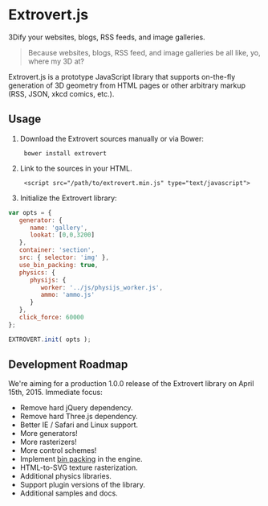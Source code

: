 # Extrovert.js #

3Dify your websites, blogs, RSS feeds, and image galleries.

>Because websites, blogs, RSS feed, and image galleries be all like, yo, where my 3D at?

Extrovert.js is a prototype JavaScript library that supports on-the-fly generation of 3D geometry from HTML pages or other arbitrary markup (RSS, JSON, xkcd comics, etc.).

## Usage ##

1. Download the Extrovert sources manually or via Bower:

        bower install extrovert

2. Link to the sources in your HTML.

        <script src="/path/to/extrovert.min.js" type="text/javascript">

3. Initialize the Extrovert library:

````javascript
var opts = {
   generator: {
      name: 'gallery',
      lookat: [0,0,3200]
   },
   container: 'section',
   src: { selector: 'img' },
   use_bin_packing: true,
   physics: {
      physijs: {
         worker: '../js/physijs_worker.js',
         ammo: 'ammo.js'
      }
   },
   click_force: 60000
};

EXTROVERT.init( opts );
````

## Development Roadmap ##

We're aiming for a production 1.0.0 release of the Extrovert library on April 15th, 2015. Immediate focus:

- Remove hard jQuery dependency.
- Remove hard Three.js dependency.
- Better IE / Safari and Linux support.
- More generators!
- More rasterizers!
- More control schemes!
- Implement [bin packing](http://codeincomplete.com/posts/2011/5/7/bin_packing/) in the engine.
- HTML-to-SVG texture rasterization.
- Additional physics libraries.
- Support plugin versions of the library.
- Additional samples and docs.


